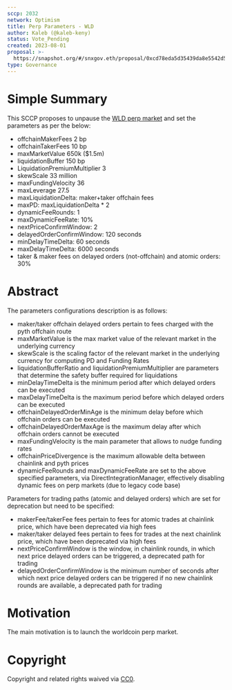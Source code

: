 ```yaml
---
sccp: 2032
network: Optimism
title: Perp Parameters - WLD
author: Kaleb (@kaleb-keny)
status: Vote_Pending
created: 2023-08-01
proposal: >-
  https://snapshot.org/#/snxgov.eth/proposal/0xcd78eda5d35439da8e5542d5cd5df080b55bfdb3cdfa8fd98927ce98a760eed7
type: Governance
---
```


# Simple Summary

This SCCP proposes to unpause the [WLD perp market](https://sips.synthetix.io/sips/sip-2028/) and set the parameters as per the below:
- offchainMakerFees 2 bp
- offchainTakerFees 10 bp
- maxMarketValue 650k ($1.5m)
- liquidationBuffer 150 bp
- LiquidationPremiumMultiplier 3
- skewScale 33 million
- maxFundingVelocity 36
- maxLeverage 27.5
- maxLiquidationDelta: maker+taker offchain fees
- maxPD: maxLiquidationDelta * 2
- dynamicFeeRounds: 1
- maxDynamicFeeRate: 10%
- nextPriceConfirmWindow: 2
- delayedOrderConfirmWindow: 120 seconds
- minDelayTimeDelta: 60 seconds
- maxDelayTimeDelta: 6000 seconds
- taker & maker fees on delayed orders (not-offchain) and atomic orders: 30%

# Abstract

The parameters configurations description is as follows:

- maker/taker offchain delayed orders pertain to fees charged with the pyth offchain route
- maxMarketValue is the max market value of the relevant market in the underlying currency
- skewScale is the scaling factor of the relevant market in the underlying currency for computing PD and Funding Rates
- liquidationBufferRatio and liquidationPremiumMultiplier are parameters that determine the safety buffer required for liquidations
- minDelayTimeDelta is the minimum period after which delayed orders can be executed
- maxDelayTimeDelta is the maximum period before which delayed orders can be executed
- offchainDelayedOrderMinAge is the minimum delay before which offchain orders can be executed
- offchainDelayedOrderMaxAge is the maximum delay after which offchain orders cannot be executed
- maxFundingVelocity is the main parameter that allows to nudge funding rates
- offchainPriceDivergence is the maximum allowable delta between chainlink and pyth prices
- dynamicFeeRounds and maxDynamicFeeRate are set to the above specified parameters, via DirectIntegrationManager, effectively disabling dynamic fees on perp markets (due to legacy code base)

Parameters for trading paths (atomic and delayed orders) which are set for deprecation but need to be specified:
- makerFee/takerFee fees pertain to fees for atomic trades at chainlink price, which have been deprecated via high fees
- maker/taker delayed fees pertain to fees for trades at the next chainlink price, which have been deprecated via high fees
- nextPriceConfirmWindow is the window, in chainlink rounds, in which next price delayed orders can be triggered, a deprecated path for trading
- delayedOrderConfirmWindow is the minimum number of seconds after which next price delayed orders can be triggered if no new chainlink rounds are available, a deprecated path for trading

# Motivation

The main motivation is to launch the worldcoin perp market.


# Copyright

Copyright and related rights waived via [CC0](https://creativecommons.org/publicdomain/zero/1.0/).


